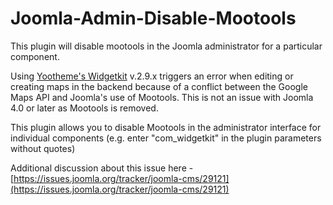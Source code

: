 # Joomla-Admin-Disable-Mootools
This plugin will disable mootools in the Joomla administrator for a particular component.

Using [Yootheme's Widgetkit](https://yootheme.com/widgetkit-joomla-gallery) v.2.9.x triggers an error when editing or creating maps in the backend because of a conflict between the Google Maps API and Joomla's use of Mootools. This is not an issue with Joomla 4.0 or later as Mootools is removed.

This plugin allows you to disable Mootools in the administrator interface for individual components (e.g. enter "com_widgetkit" in the plugin parameters without quotes)

Additional discussion about this issue here - [https://issues.joomla.org/tracker/joomla-cms/29121](https://issues.joomla.org/tracker/joomla-cms/29121)
